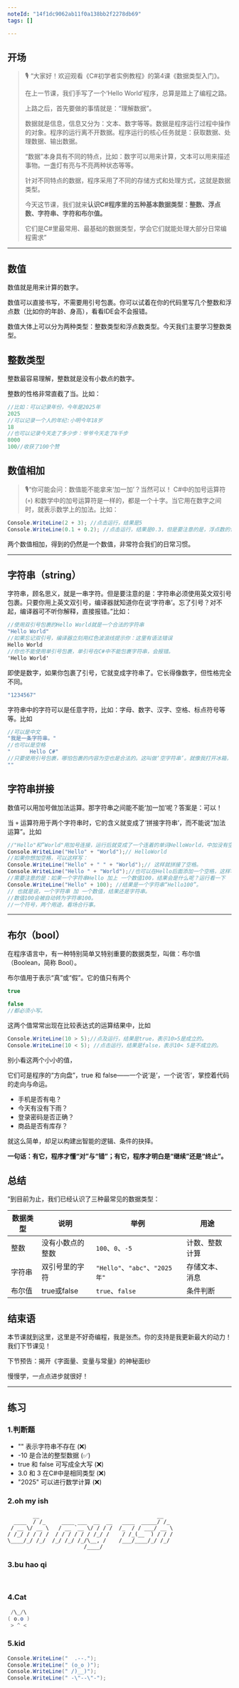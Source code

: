 ```yaml
---
noteId: "14f1dc9062ab11f0a138bb2f2278db69"
tags: []

---
```


## **开场**  
> 🎙️ “大家好！欢迎观看《C#初学者实例教程》的第4课《数据类型入门》。
> 
> 在上一节课，我们手写了一个‘Hello World’程序，总算是踏上了编程之路。
> 
> 上路之后，首先要做的事情就是：“理解数据”。
>
> 数据就是信息，信息又分为：文本、数字等等。数据是程序运行过程中操作的对象。程序的运行离不开数据。程序运行的核心任务就是：获取数据、处理数据、输出数据。
>
> “数据”本身具有不同的特点，比如：数字可以用来计算，文本可以用来描述事物。一盏灯有亮与不亮两种状态等等。
>
> 针对不同特点的数据，程序采用了不同的存储方式和处理方式，这就是数据类型。
>
> 今天这节课，我们就来**认识C#程序里的五种基本数据类型：整数、浮点数、字符串、字符和布尔值。**
>
> 它们是C#里最常用、最基础的数据类型，学会它们就能处理大部分日常编程需求”

---

## 数值

数值就是用来计算的数字。

数值可以直接书写，不需要用引号包裹。你可以试着在你的代码里写几个整数和浮点数（比如你的年龄、身高），看看IDE会不会报错。

数值大体上可以分为两种类型：整数类型和浮点数类型。今天我们主要学习整数类型。


## 整数类型
整数最容易理解，整数就是没有小数点的数字。

整数的性格非常直截了当。比如：

```csharp
//比如：可以记录年份，今年是2025年
2025 
//可以记录一个人的年纪:小明今年18岁
18 
//也可以记录今天走了多少步：爷爷今天走了8千步
8000 
100//收获了100个赞
```


## 数值相加

> 🎙️“你可能会问：数值能不能拿来‘加一加’？当然可以！
> C#中的加号运算符(`+`) 和数学中的加号运算符是一样的，都是一个十字。当它用在数字之间时，就表示数学上的加法。比如：

```csharp
Console.WriteLine(2 + 3); //点击运行，结果是5
Console.WriteLine(0.1 + 0.2); //点击运行，结果是0.3，但是要注意的是，浮点数的计算可能会有微小误差，比如你运行 0.1 + 0.2 可能不等于0.3，这不是你的错，而是计算机的‘精度限制’，我们以后会详细揭晓这个秘密。
```

两个数值相加，得到的仍然是一个数值，非常符合我们的日常习惯。

---

## 字符串（string）

字符串，顾名思义，就是一串字符。但是要注意的是：字符串必须使用英文双引号包裹。只要你用上英文双引号，编译器就知道你在说‘字符串’。忘了引号？对不起，编译器可不听你解释，直接报错。”比如：

```csharp
//使用双引号包裹的Hello World就是一个合法的字符串
"Hello World"
//如果忘记双引号，编译器立刻用红色波浪线提示你：这里有语法错误
Hello World
//你也不能使用单引号包裹，单引号在C#中不能包裹字符串，会报错。
'Hello World'
```
即使是数字，如果你包裹了引号，它就变成字符串了。它长得像数字，但性格完全不同。

```c#
"1234567"
```
字符串中的字符可以是任意字符，比如：字母、数字、汉字、空格、标点符号等等。比如
```c#
//可以是中文
"我是一条字符串。"
//也可以是空格
"      Hello C#"
//只要使用引号包裹，哪怕包裹的内容为空也是合法的。这叫做‘空字符串’。就像我打开冰箱，里面什么都没有——但这台冰箱依然存在。”
""
```

## 字符串拼接

数值可以用加号做加法运算。那字符串之间能不能‘加一加’呢？答案是：可以！

当 `+` 运算符用于两个字符串时，它的含义就变成了‘拼接字符串’，而不能说“加法运算”。比如

```csharp
//"Hello"和”World"用加号连接，运行后就变成了一个连着的单词HelloWorld，中加没有空格
Console.WriteLine("Hello" + "World");// HelloWorld
//如果你想加空格，可以这样写：
Console.WriteLine("Hello" + " " + "World");// 这样就拼接了空格。
Console.WriteLine("Hello " + "World");//也可以在Hello后面添加一个空格，这样写更简洁。
//需要注意的是：如果一个字符串Hello 加上 一个数值100，结果会是什么呢？运行看一下
Console.WriteLine("Hello" + 100); //结果是一个字符串“Hello100”。
// 也就是说，一个字符串 加 一个数值，结果还是字符串。
//数值100会被自动转为字符串100。
//一个符号，两个用途，看场合行事。
```

---

## 布尔（bool）
在程序语言中，有一种特别简单又特别重要的数据类型，叫做：布尔值（Boolean，简称 Bool）。

布尔值用于表示“真”或“假”。它的值只有两个

```c#
true

false
//都必须小写。
```
这两个值常常出现在比较表达式的运算结果中，比如
```c#
Console.WriteLine(10 > 5);//点及运行，结果是true，表示10>5是成立的。
Console.WriteLine(10 < 5); //点击运行，结果是false，表示10< 5是不成立的。
```
别小看这两个小小的值，

它们可是程序的“方向盘”，true 和 false——一个说‘是’，一个说‘否’，掌控着代码的走向与命运。

- 手机是否有电？
- 今天有没有下雨？
- 登录密码是否正确？
- 商品是否有库存？

就这么简单，却足以构建出智能的逻辑、条件的抉择。

**一句话：有它，程序才懂“对”与“错”；有它，程序才明白是“继续”还是“终止”。**


## 总结

“到目前为止，我们已经认识了三种最常见的数据类型：

| 数据类型       | 说明          | 举例                |用途|
| ---------- | ------------- | --------------------------- |---|
| 整数 | 没有小数点的整数      | `100`、`0`、`-5`              |计数、整数计算|
| 字符串 | 双引号里的字符       | `"Hello"`、`"abc"`、`"2025年"` |存储文本、消息|
| 布尔值 | true或false | `true`、`false`              |条件判断|

## 结束语

本节课就到这里，这里是不好奇编程，我是张杰。你的支持是我更新最大的动力！我们下节课见！

下节预告：揭开《字面量、变量与常量》的神秘面纱

慢慢学，一点点进步就很好！

---

## 练习

### 1.判断题

- "" 表示字符串不存在 (❌)
- -10 是合法的整型数据 (✅)
- true 和 false 可写成全大写 (❌)
- 3.0 和 3 在C#中是相同类型 (❌)
- "2025" 可以进行数学计算 (❌)

### 2.oh my ish

```
        __                                     __   
  ____  / /_     ____ ___  __  __   ____  _____/ /_  
 / __ \/ __ \   / __ `__ \/ / / /  /_  / / ___/ __ \ 
/ /_/ / / / /  / / / / / / /_/ /    / /_(__  ) / / / 
\____/_/ /_/  /_/ /_/ /_/\__, /    /___/____/_/ /_/  
                        /____/                       
```
### 3.bu hao qi
```


```
### 4.Cat

```c#
 /\_/\
( o.o )
 > ^ <
```

### 5.kid

```c#
Console.WriteLine("  .--.");
Console.WriteLine(" (o_o )");
Console.WriteLine(" /)__)");
Console.WriteLine(" -\"--\"-");
```



